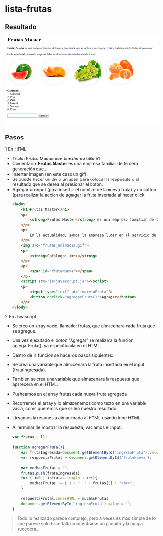 # lista-frutas
## Resultado
![Alt-Text](front.png)
## Pasos

1 En HTML
  * Titulo: Frutas Master con tamaño de titilo h1
  * Comentario: **Frutas Master** es una empresa familiar de tercera generación que...
  * Insertar imagen (en este caso un gif).
  * Se puede hacer un div o un span para colocar la respuesta o el resultado que se desea al presionar el boton.
  * Agregar un input (para insertar el nombre de la nueva fruta) y un button (para realizar la accion de agragar la fruta insertada al hacer click)
  	```html
	<body>
		<h1>Frutas Master</h1>
		<p>
			<strong>Frutas Master</strong> es una empresa familiar de tercera generación que se dedica a la compra, venta y distribución de frutas al pormayor.
		</p>
		<p>
			En la actualidad, somos la empresa lider en el servicio de distribución de frutas
		</p>
		<img src="frutas_animadas.gif">
		<p>
			<strong>Catálogo: <br></strong>
		</p>
		<p>
			<span id="frutaNueva"></span>
		</p>
		<script src="js/javascript.js"></script>
		<p>
	        <input type="text" id="ingresoFruta"/>
	      	<button onclick="agregarFruta()">Agregar</button>
	    </p>
	</body>
  	```
2 En Javascript
  * Se creo un array vacio, llamado: frutas, que almacenara cada fruta que se agregue.
  * Una vez ejecutado el boton "Agregar" se realizara la funcion agregarFruta(), ya especificada en el HTML.
  * Dentro de la funcion se hace los pasos siguientes:
  * Se crea una variable que almacenara la fruta insertada en el input (frutaIngresada).
  * Tambien se crea una variable que almacenara la respuesta que aparecera en el HTML.
  * Pusheamos en el array frutas cada nueva fruta agregada.
  * Recorremos el array y lo almacenamos como texto en una variable vacia, como queremos que se lea nuestro resultado.
  * Llevamos la respuesta almacenada al HTML usando innerHTML.
  * Al terminar de mostrar la respuesta, vaciamos el input.
  	
  	```javascript
	var frutas = [];

	function agregarFruta(){
		var frutaIngresada=document.getElementById('ingresoFruta').value;
		var respuestaFrutal = document.getElementById('frutaNueva');
		
		var muchasFrutas = "";
		frutas.push(frutaIngresada);
		for ( i=0 ; i<frutas.length ; i++){
			muchasFrutas += i+1 + ". " + frutas[i] + "<br>";
		}

		respuestaFrutal.innerHTML = muchasFrutas;
		document.getElementById('ingresoFruta').value = "";
	}
	```

> Todo lo realizado parece complejo, pero a veces es mas simple de lo que parece solo hace falta concentrarse un poquito y la magia sucedera...



			
